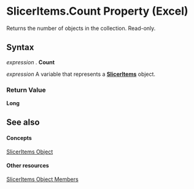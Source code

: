 
# SlicerItems.Count Property (Excel)

Returns the number of objects in the collection. Read-only.


## Syntax

 _expression_ . **Count**

 _expression_ A variable that represents a **[SlicerItems](80bbbbab-711a-cefb-255b-94fe2994d3c8.md)** object.


### Return Value

 **Long**


## See also


#### Concepts


[SlicerItems Object](80bbbbab-711a-cefb-255b-94fe2994d3c8.md)
#### Other resources


[SlicerItems Object Members](1d477e60-1989-8c19-f7e0-0ce19216679f.md)
